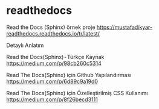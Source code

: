 # readthedocs

Read the Docs (Sphinx) örnek proje
https://mustafadikyar-readthedocs.readthedocs.io/tr/latest/

Detaylı Anlatım

Read the Docs(Sphinx) - Türkçe Kaynak
https://medium.com/p/98cb260c5314

Read The Docs(Sphinx) için Github Yapılandırması
https://medium.com/p/6d89c9a19d0

Read The Docs(Sphinx) için Özelleştirilmiş CSS Kullanımı
https://medium.com/p/8f26becd3111
